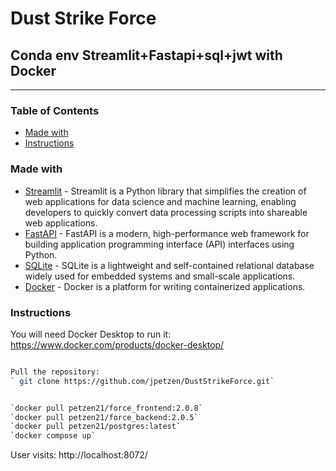 # Dust Strike Force
## Conda env Streamlit+Fastapi+sql+jwt with Docker 

---

### Table of Contents

* [Made with](#Made_with)
* [Instructions](#Instructions)

### Made with

* [Streamlit](https://streamlit.io/) - Streamlit is a Python library that simplifies the creation of web applications for data science and machine learning, enabling developers to quickly convert data processing scripts into shareable web applications.
* [FastAPI](https://fastapi.tiangolo.com/) -  FastAPI is a modern, high-performance web framework for building application programming interface (API) interfaces using Python.
* [SQLite](https://www.sqlalchemy.org/) -  SQLite is a lightweight and self-contained relational database widely used for embedded systems and small-scale applications.
* [Docker](https://www.docker.com/) -  Docker is a platform for writing containerized applications.

### Instructions

You will need Docker Desktop to run it: 
https://www.docker.com/products/docker-desktop/

```sh

Pull the repository:
` git clone https://github.com/jpetzen/DustStrikeForce.git`

```

```sh

`docker pull petzen21/force_frontend:2.0.8`
`docker pull petzen21/force_backend:2.0.5`
`docker pull petzen21/postgres:latest`
`docker compose up`

```
User visits: http://localhost:8072/
